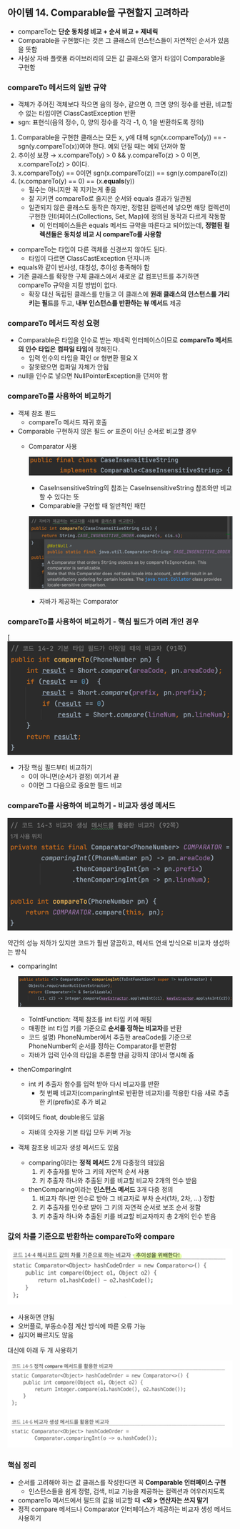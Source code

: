 ## 아이템 14. Comparable을 구현할지 고려하라

- compareTo는 **단순 동치성 비교 + 순서 비교 + 제네릭**
- Comparable을 구현했다는 것은 그 클래스의 인스턴스들이 자연적인 순서가 있음을 뜻함
- 사실상 자바 플랫폼 라이브러리의 모든 값 클래스와 열거 타입이 Comparable을 구현함

### compareTo 메서드의 일반 규약

- 객체가 주어진 객체보다 작으면 음의 정수, 같으면 0, 크면 양의 정수를 반환, 비교할 수 없는 타입이면 ClassCastException 반환
- sgn: 표현식(음의 정수, 0, 양의 정수를 각각 -1, 0, 1을 반환하도록 정의)
1. Comparable을 구현한 클래스는 모든 x, y에 대해 sgn(x.compareTo(y)) == -sgn(y.compareTo(x))여야 한다. 예외 던질 때는 예외 던져야 함
2. 추이성 보장 → x.compareTo(y) > 0 && y.compareTo(z) > 0 이면, x.compareTo(z) > 0이다.
3. x.compareTo(y) == 0이면 sgn(x.compareTo(z)) == sgn(y.compareTo(z))
4. (x.compareTo(y) == 0) == (x.**equals**(y))
    - 필수는 아니지만 꼭 지키는게 좋음
    - 잘 지키면 compareTo로 줄지은 순서와 equals 결과가 일관됨
    - 일관되지 않은 클래스도 동작은 하지만, 정렬된 컬렉션에 넣으면 해당 컬렉션이 구현한 인터페이스(Collections, Set, Map)에 정의된 동작과 다르게 작동함
        - 이 인터페이스들은 equals 메서드 규약을 따른다고 되어있는데, **정렬된 컬렉션들은 동치성 비교 시 compareTo를 사용함**

- compareTo는 타입이 다른 객체를 신경쓰지 않아도 된다.
    - 타입이 다르면 ClassCastException 던지니까
- equals와 같이 반사성, 대칭성, 추이성 충족해야 함
- 기존 클래스를 확장한 구체 클래스에서 새로운 값 컴포넌트를 추가하면 compareTo 규약을 지킬 방법이 없다.
    - 확장 대신 독립된 클래스를 만들고 이 클래스에 **원래 클래스의 인스턴스를 가리키는 필드**를 두고, **내부 인스턴스를 반환하는 뷰 메서드** 제공

### compareTo 메서드 작성 요령

- Comparable은 타입을 인수로 받는 제네릭 인터페이스이므로 **compareTo 메서드의 인수 타입은** **컴파일 타임**에 정해진다.
    - 입력 인수의 타입을 확인 or 형변환 필요 X
    - 잘못됐으면 컴파일 자체가 안됨
- null을 인수로 넣으면 NullPointerException을 던져야 함

### compareTo를 사용하여 비교하기

- 객체 참조 필드
    - compareTo 메서드 재귀 호출
- Comparable 구현하지 않은 필드 or 표준이 아닌 순서로 비교할 경우
    - Comparator 사용

      ![img_10.png](images/img_10.png)

        - CaseInsensitiveString의 참조는 CaseInsensitiveString 참조와만 비교할 수 있다는 뜻
        - Comparable을 구현할 때 일반적인 패턴

      ![img_11.png](images/img_11.png)

        - 자바가 제공하는 Comparator

### compareTo를 사용하여 비교하기 - 핵심 필드가 여러 개인 경우

[![img_12.png](images/img_12.png)

- 가장 핵심 필드부터 비교하기
    - 0이 아니면(순서가 결정) 여기서 끝
    - 0이면 그 다음으로 중요한 필드 비교

### compareTo를 사용하여 비교하기 - 비교자 생성 메서드

![img_13.png](images/img_13.png)

약간의 성능 저하가 있지만 코드가 훨씬 깔끔하고, 메서드 연쇄 방식으로 비교자 생성하는 방식

- comparingInt

  ![img_15.png](images/img_15.png)

    - ToIntFunction: 객체 참조를 int 타입 키에 매핑
    - 매핑한 int 타입 키를 기준으로 **순서를 정하는 비교자**를 반환
    - 코드 설명) PhoneNumber에서 추출한 areaCode를 기준으로 PhoneNumber의 순서를 정하는 Comparator<PhoneNumber>를 반환함
    - 자바가 입력 인수의 타입을 추론할 만큼 강하지 않아서 명시해 줌
- thenComparingInt
    - int 키 추출자 함수를 입력 받아 다시 비교자를 반환
        - 첫 번째 비교자(comparingInt로 반환한 비교자)를 적용한 다음 새로 추출한 키(prefix)로 추가 비교
- 이외에도 float, double용도 있음
    - 자바의 숫자용 기본 타입 모두 커버 가능
- 객체 참조용 비교자 생성 메서드도 있음
    - comparing이라는 **정적 메서드** 2개 다중정의 돼있음
        1. 키 추출자를 받아 그 키의 자연적 순서 사용
        2. 키 추출자 하나와 추출된 키를 비교할 비교자 2개의 인수 받음
    - thenComparing이라는 **인스턴스 메서드** 3개 다중 정의
        1. 비교자 하나만 인수로 받아 그 비교자로 부차 순서(1차, 2차, …) 정함
        2. 키 추출자를 인수로 받아 그 키의 자연적 순서로 보조 순서 정함
        3. 키 추출자 하나와 추출된 키를 비교할 비교자까지 총 2개의 인수 받음

### 값의 차를 기준으로 반환하는 compareTo와 compare

![img_17.png](images/img_17.png)

- 사용하면 안됨
- 오버플로, 부동소수점 계산 방식에 따른 오류 가능
- 심지어 빠르지도 않음

대신에 아래 두 개 사용하기

![img_16.png](images/img_16.png)

### 핵심 정리

- 순서를 고려해야 하는 값 클래스를 작성한다면 꼭 **Comparable 인터페이스 구현**
    - 인스턴스들을 쉽게 정렬, 검색, 비교 기능을 제공하는 컬렉션과 어우러지도록
- compareTo 메서드에서 필드의 값을 비교할 때 **<와 > 연산자는 쓰지 말기**
- 정적 compare 메서드나 Comparator 인터페이스가 제공하는 비교자 생성 메서드 사용하기